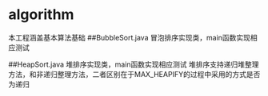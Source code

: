 # algorithm
本工程涵盖基本算法基础
##BubbleSort.java
冒泡排序实现类，main函数实现相应测试

##HeapSort.java
堆排序实现类，main函数实现相应测试
堆排序支持递归堆整理方法，和非递归整理方法，二者区别在于MAX_HEAPIFY的过程中采用的方式是否为递归